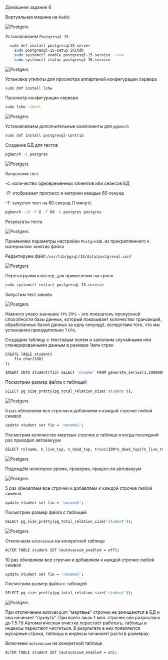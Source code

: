 Домашнее задание 6



Виртуальная машина на `RedOS`


![Postgers](https://github.com/DenisRodin86/Otus/blob/main/unit6/6-1.jpg)



Устанавливаем `Postgresql 15`

```bash
  sudo dnf install postgresql15-server
	sudo postgresql-15-setup initdb
	sudo systemctl enable postgresql-15.service --now
	sudo systemctl status postgresql-15.service
```


![Postgers](https://github.com/DenisRodin86/Otus/blob/main/unit6/6-2.jpg)



Установка утилиты для просмотра аппартаной конфигурации сервера

```bash
sudo dnf install lshw
```


Просмотр конфигурации сервера

```bash
sudo lshw -short
```


![Postgers](https://github.com/DenisRodin86/Otus/blob/main/unit6/6-3.jpg)



Устанавливаем дополнительные компоненты для `pgbench`

```bash
sudo dnf install postgresql-contrib
```


Создание БД для тестов

```bash
pgbench -i postgres
```



![Postgers](https://github.com/DenisRodin86/Otus/blob/main/unit6/6-4.jpg)



Запускаем тест 


-c: количество одновременных клиентов или сеансов БД

-P: отображает прогресс и метрики каждые 60 секунд

-T: запустит тест на 60 секунд (1 минут).



```bash
pgbench -c8 -P 6 -T 60 -U postgres postgres
```


Результаты теста



![Postgers](https://github.com/DenisRodin86/Otus/blob/main/unit6/6-5.jpg)



Применяем параметры настройки `PostgreSQL` из прикрепленного к материалам занятия файла


Редактируем файл `/var/lib/pgsql/15/data/postgresql.conf`



![Postgers](https://github.com/DenisRodin86/Otus/blob/main/unit6/6-6.jpg)



Перезагрузим кластер, для применения настроек

```bash
sudo systemctl restart postgresql-15.service
```


Запустим тест заново



![Postgers](https://github.com/DenisRodin86/Otus/blob/main/unit6/6-7.jpg)



Немного упало значение `TPS` (`TPS` – это показатель пропускной способности базы данных, который показывает количество транзакций, обработанных базой данных за одну секунду), вследствии того, что мы установили принудительно 1 `CPU`, 


Создадим таблицу с текстовым полем и заполним случайными или сгенерированными данным в размере 1млн строк

```bash
CREATE TABLE student(
    fio char(100)
);
```

```bash
INSERT INTO student(fio) SELECT 'noname' FROM generate_series(1,1000000);
```


Посмотрим размер файла с таблицей

```bash
SELECT pg_size_pretty(pg_total_relation_size('student'));
```



![Postgers](https://github.com/DenisRodin86/Otus/blob/main/unit6/6-8.jpg)




5 раз обновляем все строчки и добавляем к каждой строчке любой символ

```bash
update student set fio = 'noname1';
```


Посмотрим количество мертвых строчек в таблице и когда последний раз приходил автовакуум

```bash
SELECT relname, n_live_tup, n_dead_tup, trunc(100*n_dead_tup/(n_live_tup+1))::float "ratio%", last_autovacuum FROM pg_stat_user_TABLEs WHERE relname = 'student';
```


![Postgers](https://github.com/DenisRodin86/Otus/blob/main/unit6/6-9.jpg)



Подождём некоторое время, проверяя, пришел ли автовакуум



![Postgers](https://github.com/DenisRodin86/Otus/blob/main/unit6/6-10.jpg)



5 раз обновляем все строчки и добавляем к каждой строчке любой символ

```bash
update student set fio = 'noname2';
```


Посмотрим размер файла с таблицей

```bash
SELECT pg_size_pretty(pg_total_relation_size('student'));
```



![Postgers](https://github.com/DenisRodin86/Otus/blob/main/unit6/6-11.jpg)



Отключаем `autovacuum` на конкретной таблице

```bash
ALTER TABLE student SET (autovacuum_enabled = off);
```


10 раз обновляем все строчки и добавляем к каждой строчке любой символ

```bash
update student set fio = 'noname3';
```


Посмотрим размер файла с таблицей

```bash
SELECT pg_size_pretty(pg_total_relation_size('student'));
```



![Postgers](https://github.com/DenisRodin86/Otus/blob/main/unit6/6-12.jpg)



При отключении autovacuum "мертвые" строчки не зачищаются в БД и она начинает "пухнуть". При всего лишь 1 млн. строчек она разрослась до 1.5 Гб
Автоматическая очистка перестаёт работать, таблицы и индексы перестают чиститься. В результате в них появляются мусорные строки, таблицы и индексы начинают расти в размерах.

Включаем `autovacuum` на конкретной таблице

```bash
ALTER TABLE student SET (autovacuum_enabled = on);
```
